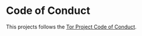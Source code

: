 # Code of Conduct

This projects follows the [Tor Project Code of Conduct][].

[Tor Project Code of Conduct]: https://community.torproject.org/policies/code_of_conduct/
